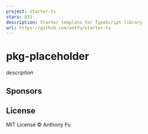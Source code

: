 ```yaml
---
project: starter-ts
stars: 831
description: Starter template for TypeScript library
url: https://github.com/antfu/starter-ts
---
```


pkg-placeholder
===============

_description_

Sponsors
--------

License
-------

MIT License © Anthony Fu
